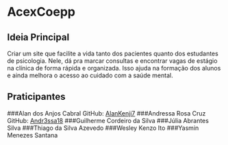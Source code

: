 # AcexCoepp
## Ideia Principal
Criar um site que facilite a vida tanto dos pacientes quanto dos estudantes de psicologia. Nele, dá pra marcar consultas e encontrar vagas de estágio na clínica de forma rápida e organizada. Isso ajuda na formação dos alunos e ainda melhora o acesso ao cuidado com a saúde mental.
## Praticipantes
###Alan dos Anjos Cabral 
GitHub: [AlanKenji7](https://github.com/AlanKenji7)
###Andressa Rosa Cruz
GitHub: [Andr3ssa18](https://github.com/Andr3ssa18)
###Guilherme Cordeiro da Silva
###Júlia Abrantes Silva
###Thiago da Silva Azevedo
###Wesley Kenzo Ito
###Yasmin Menezes Santana
